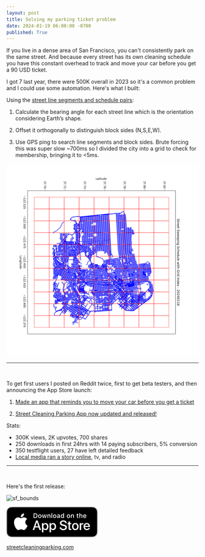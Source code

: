 ```yaml
---
layout: post
title: Solving my parking ticket problem 
date: 2024-01-19 06:00:00 -0700
published: True 
---
```


If you live in a dense area of San Francisco, you can't consistently park on the same street. And because every street has its own cleaning schedule you have this constant overhead to track and move your car before you get a 90 USD ticket. 

I got 7 last year, there were 500K overall in 2023 so it's a common problem and I could use some automation. Here's what I built: 

Using the [street line segments and schedule pairs](https://data.sfgov.org/City-Infrastructure/Street-Sweeping-Schedule/yhqp-riqs/about_data):

1. Calculate the bearing angle for each street line which is the orientation considering Earth’s shape. 

2. Offset it orthogonally to distinguish block sides (N,S,E,W).

3. Use GPS ping to search line segments and block sides. Brute forcing this was super slow ~700ms so I divided the city into a grid to check for membership, bringing it to <5ms. 

![sf_bounds](/assets/grid_sf_bounds.png)

---
&nbsp;

To get first users I posted on Reddit twice, first to get beta testers, and then announcing the App Store launch: 

1. [Made an app that reminds you to move your car before you get a ticket](https://www.reddit.com/r/sanfrancisco/comments/18lpar3/made_an_app_that_reminds_you_to_move_your_car/) 

2. [Street Cleaning Parking App now updated and released!](https://www.reddit.com/r/sanfrancisco/comments/19a6zxz/street_cleaning_parking_app_now_updated_and)

Stats:
- 300K views, 2K upvotes, 700 shares
- 250 downloads in first 24hrs with 14 paying subscribers, 5% conversion
- 350 testflight users, 27 have left detailed feedback 
- [Local media ran a story online](https://sfstandard.com/2023/12/20/san-francisco-new-app-avoid-parking-tickets/?taid=658a035aca93ff0001d3eca2&utm_campaign=trueanthem&utm_medium=social&utm_source=twitter), tv, and radio 

---
&nbsp;

Here's the first release:

![sf_bounds](/assets/scp_2.gif)

[![Download on the App Store](/assets/download-on-the-app-store.svg)](https://apps.apple.com/us/app/street-cleaning-parking/id6474511826)

[streetcleaningparking.com](https://streetcleaningparking.com)
